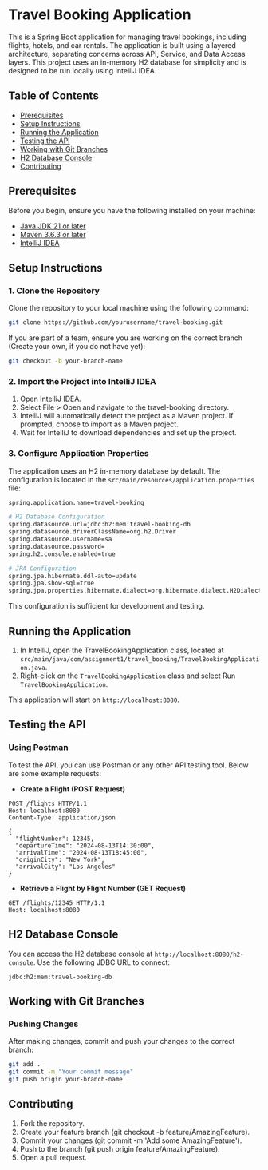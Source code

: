 
# Travel Booking Application

This is a Spring Boot application for managing travel bookings, including flights, hotels, and car rentals. The application is built using a layered architecture, separating concerns across API, Service, and Data Access layers. This project uses an in-memory H2 database for simplicity and is designed to be run locally using IntelliJ IDEA.

## Table of Contents
- [Prerequisites](#prerequisites)
- [Setup Instructions](#setup-instructions)
- [Running the Application](#running-the-application)
- [Testing the API](#testing-the-api)
- [Working with Git Branches](#working-with-git-branches)
- [H2 Database Console](#h2-database-console)
- [Contributing](#contributing)

## Prerequisites
Before you begin, ensure you have the following installed on your machine:
- [Java JDK 21 or later](https://www.oracle.com/au/java/technologies/downloads/)
- [Maven 3.6.3 or later](https://maven.apache.org/download.cgi)
- [IntelliJ IDEA](https://www.jetbrains.com/idea/download/)

## Setup Instructions

### 1. Clone the Repository
Clone the repository to your local machine using the following command:

```bash
git clone https://github.com/yourusername/travel-booking.git
```

If you are part of a team, ensure you are working on the correct branch (Create your own, if you do not have yet):
```bash
git checkout -b your-branch-name
```
### 2. Import the Project into IntelliJ IDEA
1. Open IntelliJ IDEA.
2. Select File > Open and navigate to the travel-booking directory.
3. IntelliJ will automatically detect the project as a Maven project. If prompted, choose to import as a Maven project.
4. Wait for IntelliJ to download dependencies and set up the project.

### 3. Configure Application Properties
The application uses an H2 in-memory database by default. The configuration is located in the `src/main/resources/application.properties` file:
```bash
spring.application.name=travel-booking

# H2 Database Configuration
spring.datasource.url=jdbc:h2:mem:travel-booking-db
spring.datasource.driverClassName=org.h2.Driver
spring.datasource.username=sa
spring.datasource.password=
spring.h2.console.enabled=true

# JPA Configuration
spring.jpa.hibernate.ddl-auto=update
spring.jpa.show-sql=true
spring.jpa.properties.hibernate.dialect=org.hibernate.dialect.H2Dialect
```
This configuration is sufficient for development and testing.

## Running the Application
1. In IntelliJ, open the TravelBookingApplication class, located at `src/main/java/com/assignment1/travel_booking/TravelBookingApplication.java`.
2. Right-click on the `TravelBookingApplication` class and select Run `TravelBookingApplication`.

This application will start on `http://localhost:8080`.

## Testing the API

### Using Postman

To test the API, you can use Postman or any other API testing tool. Below are some example requests:

- **Create a Flight (POST Request)**

```http
POST /flights HTTP/1.1
Host: localhost:8080
Content-Type: application/json

{
  "flightNumber": 12345,
  "departureTime": "2024-08-13T14:30:00",
  "arrivalTime": "2024-08-13T18:45:00",
  "originCity": "New York",
  "arrivalCity": "Los Angeles"
}
```

- **Retrieve a Flight by Flight Number (GET Request)**
```http
GET /flights/12345 HTTP/1.1
Host: localhost:8080
```

## H2 Database Console

You can access the H2 database console at `http://localhost:8080/h2-console`. Use the following JDBC URL to connect:

```plaintext
jdbc:h2:mem:travel-booking-db
```

## Working with Git Branches

### Pushing Changes
After making changes, commit and push your changes to the correct branch:

```bash
git add .
git commit -m "Your commit message"
git push origin your-branch-name
```

## Contributing
1. Fork the repository.
2. Create your feature branch (git checkout -b feature/AmazingFeature).
3. Commit your changes (git commit -m 'Add some AmazingFeature').
4. Push to the branch (git push origin feature/AmazingFeature).
5. Open a pull request.

